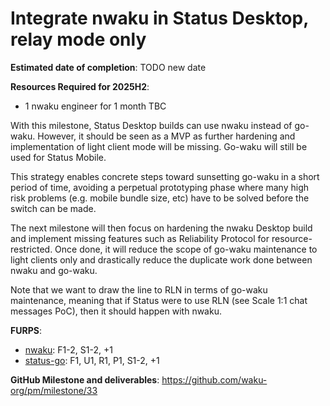 # Integrate nwaku in Status Desktop, relay mode only

**Estimated date of completion**: TODO new date

**Resources Required for 2025H2**:
- 1 nwaku engineer for 1 month TBC

With this milestone, Status Desktop builds can use nwaku instead of go-waku.
However, it should be seen as a MVP as further hardening and implementation of light client mode will be missing.
Go-waku will still be used for Status Mobile.

This strategy enables concrete steps toward sunsetting go-waku in a short period of time,
avoiding a perpetual prototyping phase where many high risk problems (e.g. mobile bundle size, etc) have to be solved before the switch can be made.

The next milestone will then focus on hardening the nwaku Desktop build
and implement missing features such as Reliability Protocol for resource-restricted.
Once done, it will reduce the scope of go-waku maintenance to light clients only and
drastically reduce the duplicate work done between nwaku and go-waku.

Note that we want to draw the line to RLN in terms of go-waku maintenance,
meaning that if Status were to use RLN (see Scale 1:1 chat messages PoC), then it should happen with nwaku.

**FURPS**:

- [nwaku](/FURPS/application/nwaku.md): F1-2, S1-2, +1
- [status-go](/FURPS/application/status_go.md): F1, U1, R1, P1, S1-2, +1

**GitHub Milestone and deliverables**: https://github.com/waku-org/pm/milestone/33
